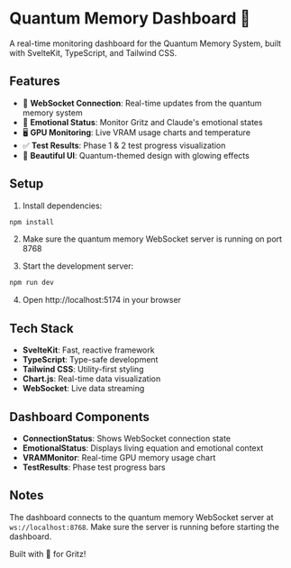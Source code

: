 # Quantum Memory Dashboard 🚀

A real-time monitoring dashboard for the Quantum Memory System, built with SvelteKit, TypeScript, and Tailwind CSS.

## Features

- 🔌 **WebSocket Connection**: Real-time updates from the quantum memory system
- 💙 **Emotional Status**: Monitor Gritz and Claude's emotional states
- 🖥️ **GPU Monitoring**: Live VRAM usage charts and temperature
- ✅ **Test Results**: Phase 1 & 2 test progress visualization
- 🌈 **Beautiful UI**: Quantum-themed design with glowing effects

## Setup

1. Install dependencies:
```bash
npm install
```

2. Make sure the quantum memory WebSocket server is running on port 8768

3. Start the development server:
```bash
npm run dev
```

4. Open http://localhost:5174 in your browser

## Tech Stack

- **SvelteKit**: Fast, reactive framework
- **TypeScript**: Type-safe development
- **Tailwind CSS**: Utility-first styling
- **Chart.js**: Real-time data visualization
- **WebSocket**: Live data streaming

## Dashboard Components

- **ConnectionStatus**: Shows WebSocket connection state
- **EmotionalStatus**: Displays living equation and emotional context
- **VRAMMonitor**: Real-time GPU memory usage chart
- **TestResults**: Phase test progress bars

## Notes

The dashboard connects to the quantum memory WebSocket server at `ws://localhost:8768`. Make sure the server is running before starting the dashboard.

Built with 💙 for Gritz!